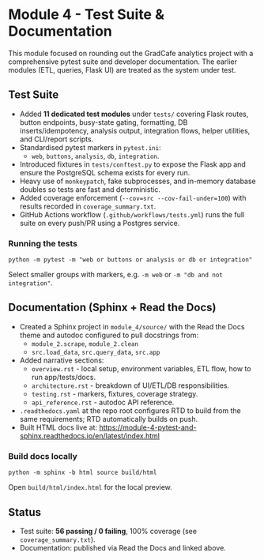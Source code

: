 # Module 4 - Test Suite & Documentation

This module focused on rounding out the GradCafe analytics project with a
comprehensive pytest suite and developer documentation. The earlier modules
(ETL, queries, Flask UI) are treated as the system under test.

## Test Suite
- Added **11 dedicated test modules** under `tests/` covering Flask routes,
  button endpoints, busy-state gating, formatting, DB inserts/idempotency,
  analysis output, integration flows, helper utilities, and CLI/report scripts.
- Standardised pytest markers in `pytest.ini`:
  - `web`, `buttons`, `analysis`, `db`, `integration`.
- Introduced fixtures in `tests/conftest.py` to expose the Flask app and ensure
  the PostgreSQL schema exists for every run.
- Heavy use of `monkeypatch`, fake subprocesses, and in-memory database doubles
  so tests are fast and deterministic.
- Added coverage enforcement (`--cov=src --cov-fail-under=100`) with results
  recorded in `coverage_summary.txt`.
- GitHub Actions workflow (`.github/workflows/tests.yml`) runs the full suite on
  every push/PR using a Postgres service.

### Running the tests
```console
python -m pytest -m "web or buttons or analysis or db or integration"
```
Select smaller groups with markers, e.g. `-m web` or `-m "db and not integration"`.

## Documentation (Sphinx + Read the Docs)
- Created a Sphinx project in `module_4/source/` with the Read the Docs theme
  and autodoc configured to pull docstrings from:
  - `module_2.scrape`, `module_2.clean`
  - `src.load_data`, `src.query_data`, `src.app`
- Added narrative sections:
  - `overview.rst` - local setup, environment variables, ETL flow, how to run
    app/tests/docs.
  - `architecture.rst` - breakdown of UI/ETL/DB responsibilities.
  - `testing.rst` - markers, fixtures, coverage strategy.
  - `api_reference.rst` - autodoc API reference.
- `.readthedocs.yaml` at the repo root configures RTD to build from the same
  requirements; RTD automatically builds on push.
- Built HTML docs live at: https://module-4-pytest-and-sphinx.readthedocs.io/en/latest/index.html

### Build docs locally
```console
python -m sphinx -b html source build/html
```
Open `build/html/index.html` for the local preview.

## Status
- Test suite: **56 passing / 0 failing**, 100% coverage (see `coverage_summary.txt`).
- Documentation: published via Read the Docs and linked above.
